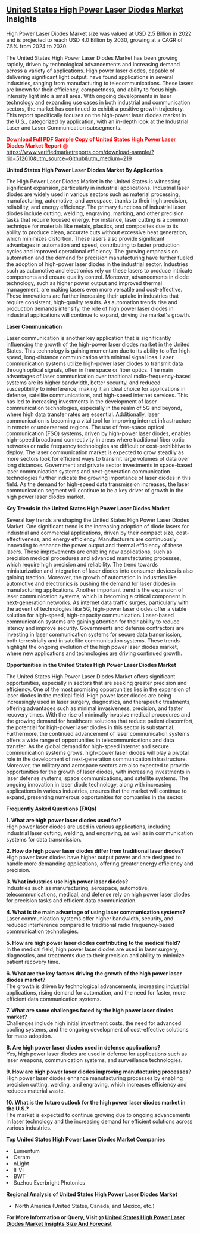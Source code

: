 <h2><a href="https://www.verifiedmarketreports.com/download-sample/?rid=512610&amp;utm_source=Github&amp;utm_medium=219" target="_blank">United States High Power Laser Diodes Market</a> Insights</h2><p>High Power Laser Diodes Market size was valued at USD 2.5 Billion in 2022 and is projected to reach USD 4.0 Billion by 2030, growing at a CAGR of 7.5% from 2024 to 2030.</p><p><p>The United States High Power Laser Diodes Market has been growing rapidly, driven by technological advancements and increasing demand across a variety of applications. High power laser diodes, capable of delivering significant light output, have found applications in several industries, ranging from manufacturing to telecommunications. These lasers are known for their efficiency, compactness, and ability to focus high-intensity light into a small area. With ongoing developments in laser technology and expanding use cases in both industrial and communication sectors, the market has continued to exhibit a positive growth trajectory. This report specifically focuses on the high-power laser diodes market in the U.S., categorized by application, with an in-depth look at the Industrial Laser and Laser Communication subsegments. <p><span class=""><span style="color: #ff0000;"><strong>Download Full PDF Sample Copy of United States High Power Laser Diodes Market Report</strong> @ </span><a href="https://www.verifiedmarketreports.com/download-sample/?rid=512610&amp;utm_source=Github&amp;utm_medium=219" target="_blank">https://www.verifiedmarketreports.com/download-sample/?rid=512610&amp;utm_source=Github&amp;utm_medium=219</a></span></p></p> <p><strong>United States High Power Laser Diodes Market By Application</strong></p> <p>The High Power Laser Diodes Market in the United States is witnessing significant expansion, particularly in industrial applications. Industrial laser diodes are widely used in various sectors such as material processing, manufacturing, automotive, and aerospace, thanks to their high precision, reliability, and energy efficiency. The primary functions of industrial laser diodes include cutting, welding, engraving, marking, and other precision tasks that require focused energy. For instance, laser cutting is a common technique for materials like metals, plastics, and composites due to its ability to produce clean, accurate cuts without excessive heat generation, which minimizes distortion. These lasers also provide significant advantages in automation and speed, contributing to faster production cycles and improved operational efficiency. The growing emphasis on automation and the demand for precision manufacturing have further fueled the adoption of high-power laser diodes in the industrial sector. Industries such as automotive and electronics rely on these lasers to produce intricate components and ensure quality control. Moreover, advancements in diode technology, such as higher power output and improved thermal management, are making lasers even more versatile and cost-effective. These innovations are further increasing their uptake in industries that require consistent, high-quality results. As automation trends rise and production demands intensify, the role of high power laser diodes in industrial applications will continue to expand, driving the market's growth. <p><strong>Laser Communication</strong></p> <p>Laser communication is another key application that is significantly influencing the growth of the high-power laser diodes market in the United States. This technology is gaining momentum due to its ability to offer high-speed, long-distance communication with minimal signal loss. Laser communication systems utilize high-power laser diodes to transmit data through optical signals, often in free space or fiber optics. The main advantages of laser communication over traditional radio-frequency-based systems are its higher bandwidth, better security, and reduced susceptibility to interference, making it an ideal choice for applications in defense, satellite communications, and high-speed internet services. This has led to increasing investments in the development of laser communication technologies, especially in the realm of 5G and beyond, where high data transfer rates are essential. Additionally, laser communication is becoming a vital tool for improving internet infrastructure in remote or underserved regions. The use of free-space optical communication (FSO) systems, driven by high-power laser diodes, enables high-speed broadband connectivity in areas where traditional fiber optic networks or radio frequency technologies are difficult or cost-prohibitive to deploy. The laser communication market is expected to grow steadily as more sectors look for efficient ways to transmit large volumes of data over long distances. Government and private sector investments in space-based laser communication systems and next-generation communication technologies further indicate the growing importance of laser diodes in this field. As the demand for high-speed data transmission increases, the laser communication segment will continue to be a key driver of growth in the high power laser diodes market. <p><strong>Key Trends in the United States High Power Laser Diodes Market</strong></p> <p>Several key trends are shaping the United States High Power Laser Diodes Market. One significant trend is the increasing adoption of diode lasers for industrial and commercial applications, driven by their compact size, cost-effectiveness, and energy efficiency. Manufacturers are continuously innovating to enhance the power output and thermal efficiency of these lasers. These improvements are enabling new applications, such as precision medical procedures and advanced manufacturing processes, which require high precision and reliability. The trend towards miniaturization and integration of laser diodes into consumer devices is also gaining traction. Moreover, the growth of automation in industries like automotive and electronics is pushing the demand for laser diodes in manufacturing applications. Another important trend is the expansion of laser communication systems, which is becoming a critical component in next-generation networks. As internet data traffic surges, particularly with the advent of technologies like 5G, high-power laser diodes offer a viable solution for high-speed, high-capacity communication. Laser-based communication systems are gaining attention for their ability to reduce latency and improve security. Governments and defense contractors are investing in laser communication systems for secure data transmission, both terrestrially and in satellite communication systems. These trends highlight the ongoing evolution of the high power laser diodes market, where new applications and technologies are driving continued growth. <p><strong>Opportunities in the United States High Power Laser Diodes Market</strong></p> <p>The United States High Power Laser Diodes Market offers significant opportunities, especially in sectors that are seeking greater precision and efficiency. One of the most promising opportunities lies in the expansion of laser diodes in the medical field. High power laser diodes are being increasingly used in laser surgery, diagnostics, and therapeutic treatments, offering advantages such as minimal invasiveness, precision, and faster recovery times. With the rise of minimally invasive medical procedures and the growing demand for healthcare solutions that reduce patient discomfort, the potential for high-power laser diodes in this sector is substantial. Furthermore, the continued advancement of laser communication systems offers a wide range of opportunities in telecommunications and data transfer. As the global demand for high-speed internet and secure communication systems grows, high-power laser diodes will play a pivotal role in the development of next-generation communication infrastructure. Moreover, the military and aerospace sectors are also expected to provide opportunities for the growth of laser diodes, with increasing investments in laser defense systems, space communications, and satellite systems. The ongoing innovation in laser diode technology, along with increasing applications in various industries, ensures that the market will continue to expand, presenting numerous opportunities for companies in the sector. <p><strong>Frequently Asked Questions (FAQs)</strong></p> <p><strong>1. What are high power laser diodes used for?</strong><br>High power laser diodes are used in various applications, including industrial laser cutting, welding, and engraving, as well as in communication systems for data transmission.</p> <p><strong>2. How do high power laser diodes differ from traditional laser diodes?</strong><br>High power laser diodes have higher output power and are designed to handle more demanding applications, offering greater energy efficiency and precision.</p> <p><strong>3. What industries use high power laser diodes?</strong><br>Industries such as manufacturing, aerospace, automotive, telecommunications, medical, and defense rely on high power laser diodes for precision tasks and efficient data communication.</p> <p><strong>4. What is the main advantage of using laser communication systems?</strong><br>Laser communication systems offer higher bandwidth, security, and reduced interference compared to traditional radio frequency-based communication technologies.</p> <p><strong>5. How are high power laser diodes contributing to the medical field?</strong><br>In the medical field, high power laser diodes are used in laser surgery, diagnostics, and treatments due to their precision and ability to minimize patient recovery time.</p> <p><strong>6. What are the key factors driving the growth of the high power laser diodes market?</strong><br>The growth is driven by technological advancements, increasing industrial applications, rising demand for automation, and the need for faster, more efficient data communication systems.</p> <p><strong>7. What are some challenges faced by the high power laser diodes market?</strong><br>Challenges include high initial investment costs, the need for advanced cooling systems, and the ongoing development of cost-effective solutions for mass adoption.</p> <p><strong>8. Are high power laser diodes used in defense applications?</strong><br>Yes, high power laser diodes are used in defense for applications such as laser weapons, communication systems, and surveillance technologies.</p> <p><strong>9. How are high power laser diodes improving manufacturing processes?</strong><br>High power laser diodes enhance manufacturing processes by enabling precision cutting, welding, and engraving, which increases efficiency and reduces material waste.</p> <p><strong>10. What is the future outlook for the high power laser diodes market in the U.S.?</strong><br>The market is expected to continue growing due to ongoing advancements in laser technology and the increasing demand for efficient solutions across various industries.</p></p><p><strong>Top United States High Power Laser Diodes Market Companies</strong></p><div data-test-id=""><p><li>Lumentum</li><li> Osram</li><li> nLight</li><li> II-VI</li><li> BWT</li><li> Suzhou Everbright Photonics</li></p><div><strong>Regional Analysis of&nbsp;United States High Power Laser Diodes Market</strong></div><ul><li dir="ltr"><p dir="ltr">North America&nbsp;(United States, Canada, and Mexico, etc.)</p></li></ul><p><strong>For More Information or Query, Visit @&nbsp;</strong><strong><a href="https://www.verifiedmarketreports.com/product/high-power-laser-diodes-market/?utm_source=Github&amp;utm_medium=219" target="_blank">United States High Power Laser Diodes Market Insights Size And Forecast</a></strong></p></div>
